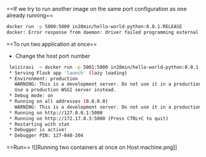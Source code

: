 ==If we try to run another image on the same port configuration as one already running==

```bash
docker run -p 5000:5000 in28min/hello-world-python:0.0.1.RELEASE
docker: Error response from daemon: driver failed programming external connectivity on endpoint sleepy_lamport (4e11334b32a1723ae7d9be53d19c5872c7fbb77c69ba6fab4b91671d71bf43f5): Bind for 0.0.0.0:5000 failed: port is already allocated.

```

==To run two application at once==
- Change the host port number

```bash
 leiziravi  ~ docker run -p 5001:5000 in28min/hello-world-python:0.0.1.RELEASE
 * Serving Flask app 'launch' (lazy loading)
 * Environment: production
   WARNING: This is a development server. Do not use it in a production deployment.
   Use a production WSGI server instead.
 * Debug mode: on
 * Running on all addresses (0.0.0.0)
   WARNING: This is a development server. Do not use it in a production deployment.
 * Running on http://127.0.0.1:5000
 * Running on http://172.17.0.3:5000 (Press CTRL+C to quit)
 * Restarting with stat
 * Debugger is active!
 * Debugger PIN: 127-048-204

```

==Run==
![[Running two containers at once on Host machine.png]]